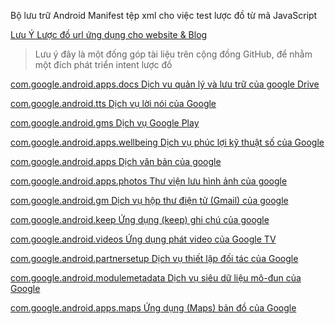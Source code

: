 Bộ lưu trữ Android Manifest tệp xml cho việc test lược đồ từ mã JavaScript

[Lưu Ý Lược đồ url ứng dụng cho website & Blog](<https://zilaneon.blogspot.com/2022/12/UrlScheme.html>)

> Lưu ý đây là một đống góp tài liệu trên cộng đồng GitHub, để nhằm một đích phát triển intent lược đồ

[com.google.android.apps.docs Dịch vu quản lý và lưu trữ của google Drive](</date/package/com.google.android.apps.docs.xml>)

[com.google.android.tts Dịch vụ lời nói của Google](</date/package/com.google.android.tts.xml>) 

[com.google.android.gms Dịch vụ Google Play](</date/package/com.google.android.gms.xml>)

[com.google.android.apps.wellbeing Dịch vụ phúc lợi kỹ thuật số của Google](</date/package/com.google.android.apps.wellbeing.xml>)

[com.google.android.apps Dịch văn bản của google](</date/package/com.google.android.apps.translate.xml>)

[com.google.android.apps.photos Thư viện lưu hình ảnh của google](</date/package/com.google.android.apps.photos.xml>)

[com.google.android.gm Dịch vụ hộp thư điện tử (Gmail) của google](/date/package/com.google.android.gm.xml>)

[com.google.android.keep Ứng dụng (keep) ghi chú của google](</date/package/com.google.android.keep.xml>)

[com.google.android.videos Ứng dụng phát video của Google TV](</date/package/com.google.android.videos.xml>)

[com.google.android.partnersetup Dịch vụ thiết lập đối tác của Google](</date/package/com.google.android.partnersetup.xml>)

[com.google.android.modulemetadata Dịch vụ siêu dữ liệu mô-đun của Google](</date/package/com.google.android.modulemetadata.xml>)

[com.google.android.apps.maps Ứng dụng (Maps) bản đồ của Google](</date/package/com.google.android.apps.maps.xml>)
